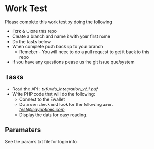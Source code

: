 Work Test
=========

Please complete this work test by doing the following

  - Fork & Clone this repo 
  - Create a branch and name it with your first name
  - Do the tasks below
  - When complete push back up to your branch
    - Remeber - You will need to do a pull request to get it back to this repo
  - If you have any questions please us the git issue que/system


Tasks
---
 - Read the API : *txfunds_integration_v2.1.pdf*
 - Write PHP code that will do the following:
 	- Connect to the Ewallet
 	- Do a `usercheck` and look for the following user: *test@ipayoptions.com*
 	- Display the data for easy reading.

Paramaters
----------
See the params.txt file for login info
